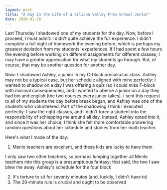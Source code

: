 ```yaml
---
layout: post
title: "A Day in the Life of a Silicon Valley Prep School Junior"
date: 2020-01-26
---
```


Last Thursday I shadowed one of my students for the day. Now, before I proceed, I must admit: I didn't quite achieve the full experience. I didn't complete a full night of homework the evening before, which is perhaps my greatest deviation from my students' experiences. If I had spent a few hours the evening before working on different assignments for different classes, I may have a greater appreciation for what my students go through. But, of course, that may be another question for another day.

Now: I shadowed Ashley, a junior in my C-block precalculus class. Ashley may not be a typical case, but her schedule aligned with mine perfectly: I wanted to shadow on a day I was offering a quiz (so I could miss F-block with minimal consequences), and I wanted to oberve a junior on a day they had bio and english (the two courses every junior takes). I sent this request to all of my students the day before break began, and Ashley was one of the students who volunteered. Part of the shadowing I think I executed perfectly: I saw the right classes, and I didn't force a student into the responsibility of schlepping me around all day. Instead, Ashley opted into it, and since it was her choice, I think she felt more comfortable answering random questions about her schedule and studies from her math teacher.

Here's what I made of the day:
1. Menlo teachers are excellent, and these kids are lucky to have them

I only saw two other teachers, so perhaps lumping together all Menlo teachers into this group is a presumptuous fantasy; that said, the two I saw blew me away. Ashley's schedule for the four block 

2. It's torture to sit for seventy minutes (and, luckily, I didn't have to)
3. The 20-minute rule is crucial and ought to be observed

